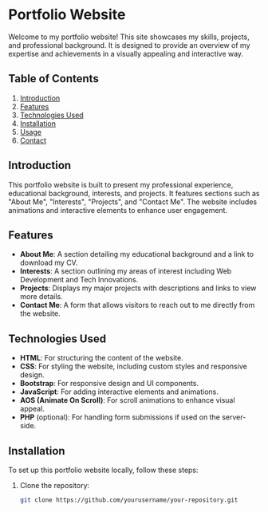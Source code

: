 # Portfolio Website

Welcome to my portfolio website! This site showcases my skills, projects, and professional background. It is designed to provide an overview of my expertise and achievements in a visually appealing and interactive way.

## Table of Contents

1. [Introduction](#introduction)
2. [Features](#features)
3. [Technologies Used](#technologies-used)
4. [Installation](#installation)
5. [Usage](#usage)
6. [Contact](#contact)

## Introduction

This portfolio website is built to present my professional experience, educational background, interests, and projects. It features sections such as "About Me", "Interests", "Projects", and "Contact Me". The website includes animations and interactive elements to enhance user engagement.

## Features

- **About Me**: A section detailing my educational background and a link to download my CV.
- **Interests**: A section outlining my areas of interest including Web Development and Tech Innovations.
- **Projects**: Displays my major projects with descriptions and links to view more details.
- **Contact Me**: A form that allows visitors to reach out to me directly from the website.

## Technologies Used

- **HTML**: For structuring the content of the website.
- **CSS**: For styling the website, including custom styles and responsive design.
- **Bootstrap**: For responsive design and UI components.
- **JavaScript**: For adding interactive elements and animations.
- **AOS (Animate On Scroll)**: For scroll animations to enhance visual appeal.
- **PHP** (optional): For handling form submissions if used on the server-side.

## Installation

To set up this portfolio website locally, follow these steps:

1. Clone the repository:
   ```bash
   git clone https://github.com/yourusername/your-repository.git
